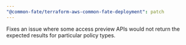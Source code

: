 ```yaml
---
"@common-fate/terraform-aws-common-fate-deployment": patch
---
```


Fixes an issue where some access preview APIs would not return the expected results for particular policy types.
